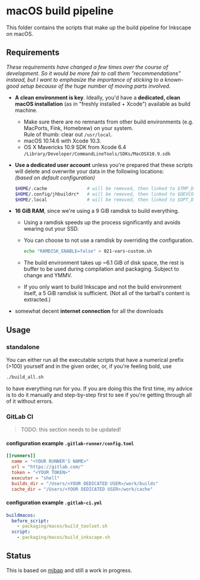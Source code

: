 # macOS build pipeline

This folder contains the scripts that make up the build pipeline for Inkscape on macOS.

## Requirements

_These requirements have changed a few times over the course of development. So it would be more fair to call them "recommendations" instead, but I want to emphasize the importance of sticking to a known-good setup because of the huge number of moving parts involved._

- __A clean environment is key__. Ideally, you'd have a __dedicated, clean macOS installation__ (as in "freshly installed + Xcode") available as build machine.
  - Make sure there are no remnants from other build environments (e.g. MacPorts, Fink, Homebrew) on your system.  
    Rule of thumb: clear out `/usr/local`.
  - macOS 10.14.6 with Xcode 10.3.
  - OS X Mavericks 10.9 SDK from Xcode 6.4  
    `/Library/Developer/CommandLineTools/SDKs/MacOSX10.9.sdk`

- __Use a dedicated user account__ unless you're prepared that these scripts will delete and overwrite your data in the following locations:  
_(based on default configuration)_

    ```bash
    $HOME/.cache               # will be removed, then linked to $TMP_DIR
    $HOME/.config/jhbuildrc*   # will be removed, then linked to $DEVCONFIG
    $HOME/.local               # will be removed, then linked to $OPT_DIR
    ```

- __16 GiB RAM__, since we're using a 9 GiB ramdisk to build everything.
  - Using a ramdisk speeds up the process significantly and avoids wearing out your SSD.
  - You can choose to not use a ramdisk by overriding the configuration.

    ```bash
    echo "RAMDISK_ENABLE=false" > 021-vars-custom.sh
    ```

  - The build environment takes up ~6.1 GiB of disk space, the rest is buffer to be used during compilation and packaging. Subject to change and YMMV.

  - If you only want to build Inkscape and not the build environment itself, a 5 GiB ramdisk is sufficient. (Not all of the tarball's content is extracted.)

- somewhat decent __internet connection__ for all the downloads

## Usage

### standalone

You can either run all the executable scripts that have a numerical prefix (>100) yourself and in the given order, or, if you're feeling bold, use

```bash
./build_all.sh
```

to have everything run for you. If you are doing this the first time, my advice is to do it manually and step-by-step first to see if you're getting through all of it without errors.

### GitLab CI

> TODO: this section needs to be updated!

#### configuration example `.gitlab-runner/config.toml`

```toml
[[runners]]
  name = "<YOUR RUNNER'S NAME>"
  url = "https://gitlab.com/"
  token = "<YOUR TOKEN>"
  executor = "shell"
  builds_dir = "/Users/<YOUR DEDICATED USER>/work/builds"
  cache_dir = "/Users/<YOUR DEDICATED USER>/work/cache"
```

#### configuration example `.gitlab-ci.yml`

```yaml
buildmacos:
  before_script:
    - packaging/macos/build_toolset.sh
  script:
    - packaging/macos/build_inkscape.sh
```

## Status

This is based on [mibap](https://github.com/dehesselle/mibap) and still a work in progress.
